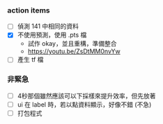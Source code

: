 ### action items
- [ ] 偵測 141 中相同的資料
- [x] 不使用預測，使用 .pts 檔
    - 試作 okay，並且重構，準備整合
    - https://youtu.be/ZsDtMM0nvYw 
- [ ] 產生 tf 檔

### 非緊急
- [ ] 4秒那個雖然應該可以下採樣來提升效率，但先放著
- [ ] ui 在 label 時，若以點資料顯示，好像不錯 (不急)
- [ ] 打包程式